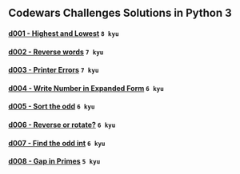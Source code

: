 ## Codewars Challenges Solutions in Python 3

#### [d001 - Highest and Lowest](./d001) `8 kyu`
#### [d002 - Reverse words](./d002) `7 kyu`
#### [d003 - Printer Errors](./d003) `7 kyu`
#### [d004 - Write Number in Expanded Form](./d004) `6 kyu`
#### [d005 - Sort the odd](./d005) `6 kyu`
#### [d006 - Reverse or rotate?](./d006) `6 kyu`
#### [d007 - Find the odd int](./d007) `6 kyu`
#### [d008 - Gap in Primes](./d008) `5 kyu`
